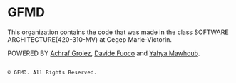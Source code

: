 # GFMD 

This organization contains the code that was made in the class SOFTWARE ARCHITECTURE(420-310-MV) at Cegep Marie-Victorin.

POWERED BY [Achraf Groiez](https://github.com/AchrafGroiez), [Davide Fuoco](https://github.com/DF195) and [Yahya Mawhoub](https://github.com/yahyamaw311).
```shell

© GFMD. All Rights Reserved.

```

